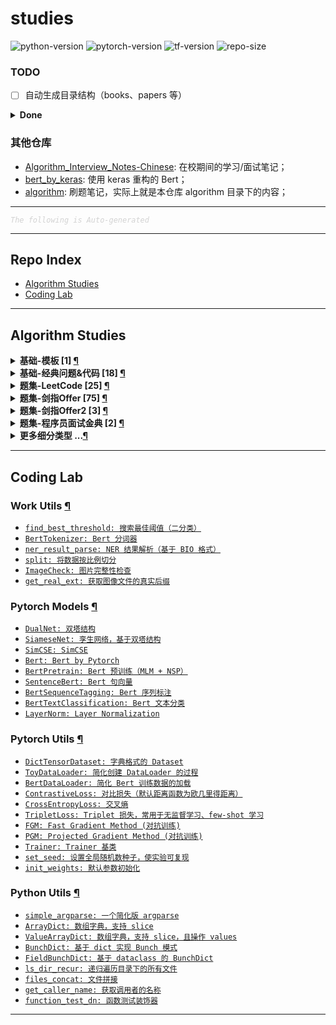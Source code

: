 studies
===

![python-version](https://img.shields.io/badge/python-3.8+-green)
![pytorch-version](https://img.shields.io/badge/pytorch-1.8+-green)
![tf-version](https://img.shields.io/badge/tensorflow-2.3+-green)
![repo-size](https://img.shields.io/github/repo-size/imhuay/studies)
<!-- ![total-lines](https://img.shields.io/tokei/lines/github/imhuay/studies) -->
<!-- ![code-size](https://img.shields.io/github/languages/code-size/imhuay/studies) -->

<!-- ![followers](https://img.shields.io/github/followers/imhuay?style=social) -->
<!-- ![user-stars](https://img.shields.io/github/stars/imhuay?style=social) -->


### TODO

- [ ] 自动生成目录结构（books、papers 等）
<!-- - [ ] 【`2021.11.11`】pytorch_trainer: 为 EvaluateCallback 添加各种预定义评估指标，如 acc、f1 等，目前只有 loss； -->
<!-- - [ ] 【`2021.11.11`】论文：What does BERT learn about the structure of language? —— Bert 各层的含义； -->
<!-- - [ ] 【`2021.11.10`】bert-tokenizer 自动识别 `[MASK]` 等特殊标识； -->
<!-- - [ ] 【`2021.11.07`】面试笔记：通识问题/项目问题 -->
<!-- - [ ] 【`2021.10.22`】max_batch_size 估算 -->

<details><summary><b> Done </b></summary>

- [x] 【`2021.11.12`】优化 auto-readme，使用上一次的 commit info，而不是默认 'Auto-README'
    - 参考：`git commit -m "$(git log -"$(git rev-list origin/master..master --count)" --pretty=%B | cat)"`
    - 说明：使用 origin/master 到 master 之间所有的 commit 信息作为这次的 message；
- [x] 【`2021.11.11`】bert 支持加载指定层 -> `_test_load_appointed_layers()`
- [x] 【`2021.11.08`】把 __test.py 文件自动加入文档测试（放弃）
    - 有些测试比较耗时，不需要全部加入自动测试；
    - __test.py 针对的是存在相对引用的模块，如果这些模块有改动，会即时测试，所以也不需要自动测试
- [x] 【`2021.11.03`】[pytorch-lightning](https://github.com/PyTorchLightning/pytorch-lightning) 代码阅读

</details>

### 其他仓库
- [Algorithm_Interview_Notes-Chinese](https://github.com/imhuay/Algorithm_Interview_Notes-Chinese_backups): 在校期间的学习/面试笔记；
- [bert_by_keras](https://github.com/imhuay/bert_by_keras): 使用 keras 重构的 Bert；
- [algorithm](https://github.com/imhuay/algorithm): 刷题笔记，实际上就是本仓库 algorithm 目录下的内容；

---

<font color="LightGrey"><i> `The following is Auto-generated` </i></font>

---

Repo Index
---

- [Algorithm Studies](#algorithm-studies)
- [Coding Lab](#coding-lab)

---

Algorithm Studies
---

<details><summary><b> 基础-模板 [1] <a href="algorithms/topics/基础-模板.md">¶</a></b></summary>

- [`+模板 字符串 split切分 (简单, 模板库-字符串)`](algorithms/topics/基础-模板.md#模板-字符串-split切分-简单-模板库-字符串)

</details>

<details><summary><b> 基础-经典问题&代码 [18] <a href="algorithms/topics/基础-经典问题&代码.md">¶</a></b></summary>

- [`LeetCode No.0072 编辑距离 (困难, 2022-01)`](algorithms/topics/基础-经典问题&代码.md#leetcode-no0072-编辑距离-困难-2022-01)
- [`剑指Offer No.007 重建二叉树 (中等, 2021-11)`](algorithms/topics/基础-经典问题&代码.md#剑指offer-no007-重建二叉树-中等-2021-11)
- [`剑指Offer No.016 数值的整数次方（快速幂） (中等, 2021-11)`](algorithms/topics/基础-经典问题&代码.md#剑指offer-no016-数值的整数次方快速幂-中等-2021-11)
- [`剑指Offer No.024 反转链表 (简单, 2021-11)`](algorithms/topics/基础-经典问题&代码.md#剑指offer-no024-反转链表-简单-2021-11)
- [`剑指Offer No.029 顺时针打印矩阵（3种思路4个写法） (中等, 2021-11)`](algorithms/topics/基础-经典问题&代码.md#剑指offer-no029-顺时针打印矩阵3种思路4个写法-中等-2021-11)
- [`剑指Offer No.031 栈的压入、弹出序列 (中等, 2021-11)`](algorithms/topics/基础-经典问题&代码.md#剑指offer-no031-栈的压入弹出序列-中等-2021-11)
- [`剑指Offer No.035 复杂链表的复制（深拷贝） (中等, 2021-12)`](algorithms/topics/基础-经典问题&代码.md#剑指offer-no035-复杂链表的复制深拷贝-中等-2021-12)
- [`剑指Offer No.036 二叉搜索树与双向链表 (中等, 2021-12)`](algorithms/topics/基础-经典问题&代码.md#剑指offer-no036-二叉搜索树与双向链表-中等-2021-12)
- [`剑指Offer No.038 字符串的排列（全排列） (中等, 2021-12)`](algorithms/topics/基础-经典问题&代码.md#剑指offer-no038-字符串的排列全排列-中等-2021-12)
- [`剑指Offer No.039 数组中出现次数超过一半的数字（摩尔投票） (简单, 2021-12)`](algorithms/topics/基础-经典问题&代码.md#剑指offer-no039-数组中出现次数超过一半的数字摩尔投票-简单-2021-12)
- [`剑指Offer No.040 最小的k个数（partition操作） (简单, 2021-12)`](algorithms/topics/基础-经典问题&代码.md#剑指offer-no040-最小的k个数partition操作-简单-2021-12)
- [`剑指Offer No.049 丑数 (中等, 2021-12)`](algorithms/topics/基础-经典问题&代码.md#剑指offer-no049-丑数-中等-2021-12)
- [`剑指Offer No.051 数组中的逆序对 (困难, 2022-01)`](algorithms/topics/基础-经典问题&代码.md#剑指offer-no051-数组中的逆序对-困难-2022-01)
- [`剑指Offer No.060 n个骰子的点数 (中等, 2022-01)`](algorithms/topics/基础-经典问题&代码.md#剑指offer-no060-n个骰子的点数-中等-2022-01)
- [`剑指Offer No.062 圆圈中最后剩下的数字（约瑟夫环问题） (中等, 2022-01)`](algorithms/topics/基础-经典问题&代码.md#剑指offer-no062-圆圈中最后剩下的数字约瑟夫环问题-中等-2022-01)
- [`剑指Offer No.067 把字符串转换成整数（atoi） (中等, 2022-01)`](algorithms/topics/基础-经典问题&代码.md#剑指offer-no067-把字符串转换成整数atoi-中等-2022-01)
- [`剑指Offer No.068 1-二叉搜索树的最近公共祖先 (简单, 2022-01)`](algorithms/topics/基础-经典问题&代码.md#剑指offer-no068-1-二叉搜索树的最近公共祖先-简单-2022-01)
- [`剑指Offer2 No.001 整数除法 (中等, 2022-02)`](algorithms/topics/基础-经典问题&代码.md#剑指offer2-no001-整数除法-中等-2022-02)

</details>

<details><summary><b> 题集-LeetCode [25] <a href="algorithms/topics/题集-LeetCode.md">¶</a></b></summary>

- [`LeetCode No.0001 两数之和 (简单, 2021-10)`](algorithms/topics/题集-LeetCode.md#leetcode-no0001-两数之和-简单-2021-10)
- [`LeetCode No.0002 两数相加 (中等, 2021-10)`](algorithms/topics/题集-LeetCode.md#leetcode-no0002-两数相加-中等-2021-10)
- [`LeetCode No.0005 最长回文子串 (中等, 2021-10)`](algorithms/topics/题集-LeetCode.md#leetcode-no0005-最长回文子串-中等-2021-10)
- [`LeetCode No.0011 盛最多水的容器 (中等, 2021-10)`](algorithms/topics/题集-LeetCode.md#leetcode-no0011-盛最多水的容器-中等-2021-10)
- [`LeetCode No.0015 三数之和 (中等, 2021-10)`](algorithms/topics/题集-LeetCode.md#leetcode-no0015-三数之和-中等-2021-10)
- [`LeetCode No.0016 最接近的三数之和 (中等, 2021-10)`](algorithms/topics/题集-LeetCode.md#leetcode-no0016-最接近的三数之和-中等-2021-10)
- [`LeetCode No.0021 合并两个有序链表 (简单, 2021-10)`](algorithms/topics/题集-LeetCode.md#leetcode-no0021-合并两个有序链表-简单-2021-10)
- [`LeetCode No.0029 两数相除 (中等, 2021-10)`](algorithms/topics/题集-LeetCode.md#leetcode-no0029-两数相除-中等-2021-10)
- [`LeetCode No.0033 搜索旋转排序数组 (中等, 2021-10)`](algorithms/topics/题集-LeetCode.md#leetcode-no0033-搜索旋转排序数组-中等-2021-10)
- [`LeetCode No.0042 接雨水 (困难, 2021-10)`](algorithms/topics/题集-LeetCode.md#leetcode-no0042-接雨水-困难-2021-10)
- [`LeetCode No.0072 编辑距离 (困难, 2022-01)`](algorithms/topics/题集-LeetCode.md#leetcode-no0072-编辑距离-困难-2022-01)
- [`LeetCode No.0086 分隔链表 (中等, 2021-10)`](algorithms/topics/题集-LeetCode.md#leetcode-no0086-分隔链表-中等-2021-10)
- [`LeetCode No.0104 二叉树的最大深度 (简单, 2021-10)`](algorithms/topics/题集-LeetCode.md#leetcode-no0104-二叉树的最大深度-简单-2021-10)
- [`LeetCode No.0111 二叉树的最小深度 (简单, 2021-10)`](algorithms/topics/题集-LeetCode.md#leetcode-no0111-二叉树的最小深度-简单-2021-10)
- [`LeetCode No.0167 两数之和2(输入有序数组) (简单, 2021-10)`](algorithms/topics/题集-LeetCode.md#leetcode-no0167-两数之和2输入有序数组-简单-2021-10)
- [`LeetCode No.0187 重复的DNA序列 (中等, 2021-10)`](algorithms/topics/题集-LeetCode.md#leetcode-no0187-重复的dna序列-中等-2021-10)
- [`LeetCode No.0240 搜索二维矩阵2 (中等, 2021-10)`](algorithms/topics/题集-LeetCode.md#leetcode-no0240-搜索二维矩阵2-中等-2021-10)
- [`LeetCode No.0343 整数拆分 (中等, 2021-12)`](algorithms/topics/题集-LeetCode.md#leetcode-no0343-整数拆分-中等-2021-12)
- [`LeetCode No.0352 将数据流变为多个不相交区间 (困难, 2021-10)`](algorithms/topics/题集-LeetCode.md#leetcode-no0352-将数据流变为多个不相交区间-困难-2021-10)
- [`LeetCode No.0434 字符串中的单词数 (简单, 2021-10)`](algorithms/topics/题集-LeetCode.md#leetcode-no0434-字符串中的单词数-简单-2021-10)
- [`LeetCode No.0437 路径总和3 (中等, 2021-10)`](algorithms/topics/题集-LeetCode.md#leetcode-no0437-路径总和3-中等-2021-10)
- [`LeetCode No.0441 排列硬币 (简单, 2021-10)`](algorithms/topics/题集-LeetCode.md#leetcode-no0441-排列硬币-简单-2021-10)
- [`LeetCode No.0496 下一个更大元素 (简单, 2021-11)`](algorithms/topics/题集-LeetCode.md#leetcode-no0496-下一个更大元素-简单-2021-11)
- [`LeetCode No.0611 有效三角形的个数 (中等, 2021-10)`](algorithms/topics/题集-LeetCode.md#leetcode-no0611-有效三角形的个数-中等-2021-10)
- [`LeetCode No.0859 亲密字符串 (简单, 2021-11)`](algorithms/topics/题集-LeetCode.md#leetcode-no0859-亲密字符串-简单-2021-11)

</details>

<details><summary><b> 题集-剑指Offer [75] <a href="algorithms/topics/题集-剑指Offer.md">¶</a></b></summary>

- [`剑指Offer No.003 数组中重复的数字 (简单, 2021-11)`](algorithms/topics/题集-剑指Offer.md#剑指offer-no003-数组中重复的数字-简单-2021-11)
- [`剑指Offer No.004 二维数组中的查找 (中等, 2021-11)`](algorithms/topics/题集-剑指Offer.md#剑指offer-no004-二维数组中的查找-中等-2021-11)
- [`剑指Offer No.005 替换空格 (简单, 2021-11)`](algorithms/topics/题集-剑指Offer.md#剑指offer-no005-替换空格-简单-2021-11)
- [`剑指Offer No.006 从尾到头打印链表 (简单, 2021-11)`](algorithms/topics/题集-剑指Offer.md#剑指offer-no006-从尾到头打印链表-简单-2021-11)
- [`剑指Offer No.007 重建二叉树 (中等, 2021-11)`](algorithms/topics/题集-剑指Offer.md#剑指offer-no007-重建二叉树-中等-2021-11)
- [`剑指Offer No.009 用两个栈实现队列 (简单, 2021-11)`](algorithms/topics/题集-剑指Offer.md#剑指offer-no009-用两个栈实现队列-简单-2021-11)
- [`剑指Offer No.010 斐波那契数列-1 (简单, 2021-11)`](algorithms/topics/题集-剑指Offer.md#剑指offer-no010-斐波那契数列-1-简单-2021-11)
- [`剑指Offer No.010 斐波那契数列-2（青蛙跳台阶） (简单, 2021-11)`](algorithms/topics/题集-剑指Offer.md#剑指offer-no010-斐波那契数列-2青蛙跳台阶-简单-2021-11)
- [`剑指Offer No.011 旋转数组的最小数字 (简单, 2021-11)`](algorithms/topics/题集-剑指Offer.md#剑指offer-no011-旋转数组的最小数字-简单-2021-11)
- [`剑指Offer No.012 矩阵中的路径 (中等, 2021-11)`](algorithms/topics/题集-剑指Offer.md#剑指offer-no012-矩阵中的路径-中等-2021-11)
- [`剑指Offer No.013 机器人的运动范围 (中等, 2021-11)`](algorithms/topics/题集-剑指Offer.md#剑指offer-no013-机器人的运动范围-中等-2021-11)
- [`剑指Offer No.014 1-剪绳子（整数拆分） (中等, 2021-11)`](algorithms/topics/题集-剑指Offer.md#剑指offer-no014-1-剪绳子整数拆分-中等-2021-11)
- [`剑指Offer No.014 2-剪绳子 (中等, 2021-11)`](algorithms/topics/题集-剑指Offer.md#剑指offer-no014-2-剪绳子-中等-2021-11)
- [`剑指Offer No.015 二进制中1的个数 (简单, 2021-11)`](algorithms/topics/题集-剑指Offer.md#剑指offer-no015-二进制中1的个数-简单-2021-11)
- [`剑指Offer No.016 数值的整数次方（快速幂） (中等, 2021-11)`](algorithms/topics/题集-剑指Offer.md#剑指offer-no016-数值的整数次方快速幂-中等-2021-11)
- [`剑指Offer No.017 打印从1到最大的n位数（N叉树的遍历） (中等, 2021-11)`](algorithms/topics/题集-剑指Offer.md#剑指offer-no017-打印从1到最大的n位数n叉树的遍历-中等-2021-11)
- [`剑指Offer No.018 删除链表的节点 (简单, 2021-11)`](algorithms/topics/题集-剑指Offer.md#剑指offer-no018-删除链表的节点-简单-2021-11)
- [`剑指Offer No.019 正则表达式匹配 (困难, 2021-11)`](algorithms/topics/题集-剑指Offer.md#剑指offer-no019-正则表达式匹配-困难-2021-11)
- [`剑指Offer No.020 表示数值的字符串 (中等, 2021-11)`](algorithms/topics/题集-剑指Offer.md#剑指offer-no020-表示数值的字符串-中等-2021-11)
- [`剑指Offer No.021 调整数组顺序使奇数位于偶数前面 (简单, 2021-11)`](algorithms/topics/题集-剑指Offer.md#剑指offer-no021-调整数组顺序使奇数位于偶数前面-简单-2021-11)
- [`剑指Offer No.022 链表中倒数第k个节点 (简单, 2021-11)`](algorithms/topics/题集-剑指Offer.md#剑指offer-no022-链表中倒数第k个节点-简单-2021-11)
- [`剑指Offer No.024 反转链表 (简单, 2021-11)`](algorithms/topics/题集-剑指Offer.md#剑指offer-no024-反转链表-简单-2021-11)
- [`剑指Offer No.025 合并两个排序的链表 (简单, 2021-11)`](algorithms/topics/题集-剑指Offer.md#剑指offer-no025-合并两个排序的链表-简单-2021-11)
- [`剑指Offer No.026 树的子结构 (中等, 2021-11)`](algorithms/topics/题集-剑指Offer.md#剑指offer-no026-树的子结构-中等-2021-11)
- [`剑指Offer No.027 二叉树的镜像 (简单, 2021-11)`](algorithms/topics/题集-剑指Offer.md#剑指offer-no027-二叉树的镜像-简单-2021-11)
- [`剑指Offer No.028 对称的二叉树 (简单, 2021-11)`](algorithms/topics/题集-剑指Offer.md#剑指offer-no028-对称的二叉树-简单-2021-11)
- [`剑指Offer No.029 顺时针打印矩阵（3种思路4个写法） (中等, 2021-11)`](algorithms/topics/题集-剑指Offer.md#剑指offer-no029-顺时针打印矩阵3种思路4个写法-中等-2021-11)
- [`剑指Offer No.030 包含min函数的栈 (简单, 2021-11)`](algorithms/topics/题集-剑指Offer.md#剑指offer-no030-包含min函数的栈-简单-2021-11)
- [`剑指Offer No.031 栈的压入、弹出序列 (中等, 2021-11)`](algorithms/topics/题集-剑指Offer.md#剑指offer-no031-栈的压入弹出序列-中等-2021-11)
- [`剑指Offer No.032 1-层序遍历二叉树 (简单, 2021-11)`](algorithms/topics/题集-剑指Offer.md#剑指offer-no032-1-层序遍历二叉树-简单-2021-11)
- [`剑指Offer No.032 2-层序遍历二叉树 (简单, 2021-11)`](algorithms/topics/题集-剑指Offer.md#剑指offer-no032-2-层序遍历二叉树-简单-2021-11)
- [`剑指Offer No.032 3-层序遍历二叉树（之字形遍历） (简单, 2021-11)`](algorithms/topics/题集-剑指Offer.md#剑指offer-no032-3-层序遍历二叉树之字形遍历-简单-2021-11)
- [`剑指Offer No.033 二叉搜索树的后序遍历序列 (中等, 2021-12)`](algorithms/topics/题集-剑指Offer.md#剑指offer-no033-二叉搜索树的后序遍历序列-中等-2021-12)
- [`剑指Offer No.034 二叉树中和为某一值的路径 (中等, 2021-12)`](algorithms/topics/题集-剑指Offer.md#剑指offer-no034-二叉树中和为某一值的路径-中等-2021-12)
- [`剑指Offer No.035 复杂链表的复制（深拷贝） (中等, 2021-12)`](algorithms/topics/题集-剑指Offer.md#剑指offer-no035-复杂链表的复制深拷贝-中等-2021-12)
- [`剑指Offer No.036 二叉搜索树与双向链表 (中等, 2021-12)`](algorithms/topics/题集-剑指Offer.md#剑指offer-no036-二叉搜索树与双向链表-中等-2021-12)
- [`剑指Offer No.037 序列化二叉树 (困难, 2021-12)`](algorithms/topics/题集-剑指Offer.md#剑指offer-no037-序列化二叉树-困难-2021-12)
- [`剑指Offer No.038 字符串的排列（全排列） (中等, 2021-12)`](algorithms/topics/题集-剑指Offer.md#剑指offer-no038-字符串的排列全排列-中等-2021-12)
- [`剑指Offer No.039 数组中出现次数超过一半的数字（摩尔投票） (简单, 2021-12)`](algorithms/topics/题集-剑指Offer.md#剑指offer-no039-数组中出现次数超过一半的数字摩尔投票-简单-2021-12)
- [`剑指Offer No.040 最小的k个数（partition操作） (简单, 2021-12)`](algorithms/topics/题集-剑指Offer.md#剑指offer-no040-最小的k个数partition操作-简单-2021-12)
- [`剑指Offer No.041 数据流中的中位数 (困难, 2021-12)`](algorithms/topics/题集-剑指Offer.md#剑指offer-no041-数据流中的中位数-困难-2021-12)
- [`剑指Offer No.042 连续子数组的最大和 (简单, 2021-12)`](algorithms/topics/题集-剑指Offer.md#剑指offer-no042-连续子数组的最大和-简单-2021-12)
- [`剑指Offer No.043 1～n整数中1出现的次数 (困难, 2021-12)`](algorithms/topics/题集-剑指Offer.md#剑指offer-no043-1n整数中1出现的次数-困难-2021-12)
- [`剑指Offer No.044 数字序列中某一位的数字 (中等, 2021-12)`](algorithms/topics/题集-剑指Offer.md#剑指offer-no044-数字序列中某一位的数字-中等-2021-12)
- [`剑指Offer No.045 把数组排成最小的数 (中等, 2021-12)`](algorithms/topics/题集-剑指Offer.md#剑指offer-no045-把数组排成最小的数-中等-2021-12)
- [`剑指Offer No.046 斐波那契数列-3（把数字翻译成字符串） (中等, 2021-12)`](algorithms/topics/题集-剑指Offer.md#剑指offer-no046-斐波那契数列-3把数字翻译成字符串-中等-2021-12)
- [`剑指Offer No.047 礼物的最大价值 (中等, 2021-12)`](algorithms/topics/题集-剑指Offer.md#剑指offer-no047-礼物的最大价值-中等-2021-12)
- [`剑指Offer No.048 最长不含重复字符的子字符串 (中等, 2021-12)`](algorithms/topics/题集-剑指Offer.md#剑指offer-no048-最长不含重复字符的子字符串-中等-2021-12)
- [`剑指Offer No.049 丑数 (中等, 2021-12)`](algorithms/topics/题集-剑指Offer.md#剑指offer-no049-丑数-中等-2021-12)
- [`剑指Offer No.050 第一个只出现一次的字符 (简单, 2021-12)`](algorithms/topics/题集-剑指Offer.md#剑指offer-no050-第一个只出现一次的字符-简单-2021-12)
- [`剑指Offer No.051 数组中的逆序对 (困难, 2022-01)`](algorithms/topics/题集-剑指Offer.md#剑指offer-no051-数组中的逆序对-困难-2022-01)
- [`剑指Offer No.052 两个链表的第一个公共节点 (简单, 2022-01)`](algorithms/topics/题集-剑指Offer.md#剑指offer-no052-两个链表的第一个公共节点-简单-2022-01)
- [`剑指Offer No.053 1-求0～n-1中缺失的数字 (简单, 2022-01)`](algorithms/topics/题集-剑指Offer.md#剑指offer-no053-1-求0n-1中缺失的数字-简单-2022-01)
- [`剑指Offer No.053 2-在排序数组中查找数字 (简单, 2022-01)`](algorithms/topics/题集-剑指Offer.md#剑指offer-no053-2-在排序数组中查找数字-简单-2022-01)
- [`剑指Offer No.054 二叉搜索树的第k大节点 (简单, 2022-01)`](algorithms/topics/题集-剑指Offer.md#剑指offer-no054-二叉搜索树的第k大节点-简单-2022-01)
- [`剑指Offer No.055 1-求二叉树的深度 (简单, 2022-01)`](algorithms/topics/题集-剑指Offer.md#剑指offer-no055-1-求二叉树的深度-简单-2022-01)
- [`剑指Offer No.055 2-判断是否为平衡二叉树 (简单, 2022-01)`](algorithms/topics/题集-剑指Offer.md#剑指offer-no055-2-判断是否为平衡二叉树-简单-2022-01)
- [`剑指Offer No.056 1-数组中数字出现的次数 (中等, 2022-01)`](algorithms/topics/题集-剑指Offer.md#剑指offer-no056-1-数组中数字出现的次数-中等-2022-01)
- [`剑指Offer No.056 2-数组中数字出现的次数 (中等, 2022-01)`](algorithms/topics/题集-剑指Offer.md#剑指offer-no056-2-数组中数字出现的次数-中等-2022-01)
- [`剑指Offer No.057 1-和为s的两个数字 (简单, 2022-01)`](algorithms/topics/题集-剑指Offer.md#剑指offer-no057-1-和为s的两个数字-简单-2022-01)
- [`剑指Offer No.057 2-和为s的连续正数序列 (简单, 2022-01)`](algorithms/topics/题集-剑指Offer.md#剑指offer-no057-2-和为s的连续正数序列-简单-2022-01)
- [`剑指Offer No.058 1-翻转单词顺序 (简单, 2022-01)`](algorithms/topics/题集-剑指Offer.md#剑指offer-no058-1-翻转单词顺序-简单-2022-01)
- [`剑指Offer No.058 2-左旋转字符串 (简单, 2022-01)`](algorithms/topics/题集-剑指Offer.md#剑指offer-no058-2-左旋转字符串-简单-2022-01)
- [`剑指Offer No.059 1-滑动窗口的最大值 (困难, 2022-01)`](algorithms/topics/题集-剑指Offer.md#剑指offer-no059-1-滑动窗口的最大值-困难-2022-01)
- [`剑指Offer No.059 2-队列的最大值 (中等, 2022-01)`](algorithms/topics/题集-剑指Offer.md#剑指offer-no059-2-队列的最大值-中等-2022-01)
- [`剑指Offer No.060 n个骰子的点数 (中等, 2022-01)`](algorithms/topics/题集-剑指Offer.md#剑指offer-no060-n个骰子的点数-中等-2022-01)
- [`剑指Offer No.061 扑克牌中的顺子 (简单, 2022-01)`](algorithms/topics/题集-剑指Offer.md#剑指offer-no061-扑克牌中的顺子-简单-2022-01)
- [`剑指Offer No.062 圆圈中最后剩下的数字（约瑟夫环问题） (中等, 2022-01)`](algorithms/topics/题集-剑指Offer.md#剑指offer-no062-圆圈中最后剩下的数字约瑟夫环问题-中等-2022-01)
- [`剑指Offer No.063 买卖股票的最佳时机 (中等, 2022-01)`](algorithms/topics/题集-剑指Offer.md#剑指offer-no063-买卖股票的最佳时机-中等-2022-01)
- [`剑指Offer No.064 求1~n的和 (中等, 2022-01)`](algorithms/topics/题集-剑指Offer.md#剑指offer-no064-求1n的和-中等-2022-01)
- [`剑指Offer No.065 不用加减乘除做加法 (简单, 2022-01)`](algorithms/topics/题集-剑指Offer.md#剑指offer-no065-不用加减乘除做加法-简单-2022-01)
- [`剑指Offer No.066 构建乘积数组 (中等, 2022-01)`](algorithms/topics/题集-剑指Offer.md#剑指offer-no066-构建乘积数组-中等-2022-01)
- [`剑指Offer No.067 把字符串转换成整数（atoi） (中等, 2022-01)`](algorithms/topics/题集-剑指Offer.md#剑指offer-no067-把字符串转换成整数atoi-中等-2022-01)
- [`剑指Offer No.068 1-二叉搜索树的最近公共祖先 (简单, 2022-01)`](algorithms/topics/题集-剑指Offer.md#剑指offer-no068-1-二叉搜索树的最近公共祖先-简单-2022-01)
- [`剑指Offer No.068 2-二叉树的最近公共祖先 (简单, 2022-01)`](algorithms/topics/题集-剑指Offer.md#剑指offer-no068-2-二叉树的最近公共祖先-简单-2022-01)

</details>

<details><summary><b> 题集-剑指Offer2 [3] <a href="algorithms/topics/题集-剑指Offer2.md">¶</a></b></summary>

- [`剑指Offer2 No.001 整数除法 (中等, 2022-02)`](algorithms/topics/题集-剑指Offer2.md#剑指offer2-no001-整数除法-中等-2022-02)
- [`剑指Offer2 No.069 山峰数组的顶部 (简单, 2022-02)`](algorithms/topics/题集-剑指Offer2.md#剑指offer2-no069-山峰数组的顶部-简单-2022-02)
- [`剑指Offer2 No.076 数组中的第K大的数字 (中等, 2022-02)`](algorithms/topics/题集-剑指Offer2.md#剑指offer2-no076-数组中的第k大的数字-中等-2022-02)

</details>

<details><summary><b> 题集-程序员面试金典 [2] <a href="algorithms/topics/题集-程序员面试金典.md">¶</a></b></summary>

- [`程序员面试金典 No.0101 判定字符是否唯一 (简单, 2022-01)`](algorithms/topics/题集-程序员面试金典.md#程序员面试金典-no0101-判定字符是否唯一-简单-2022-01)
- [`程序员面试金典 No.0102 判定是否互为字符重排 (简单, 2022-01)`](algorithms/topics/题集-程序员面试金典.md#程序员面试金典-no0102-判定是否互为字符重排-简单-2022-01)

</details>

<details><summary><b>更多细分类型 ...<a href="algorithms/README.md">¶</a></b></summary>

<details><summary><b> 基础-模拟、数学、找规律 [18] <a href="algorithms/topics/基础-模拟、数学、找规律.md">¶</a></b></summary>

- [`LeetCode No.0005 最长回文子串 (中等, 2021-10)`](algorithms/topics/基础-模拟、数学、找规律.md#leetcode-no0005-最长回文子串-中等-2021-10)
- [`LeetCode No.0343 整数拆分 (中等, 2021-12)`](algorithms/topics/基础-模拟、数学、找规律.md#leetcode-no0343-整数拆分-中等-2021-12)
- [`LeetCode No.0352 将数据流变为多个不相交区间 (困难, 2021-10)`](algorithms/topics/基础-模拟、数学、找规律.md#leetcode-no0352-将数据流变为多个不相交区间-困难-2021-10)
- [`LeetCode No.0441 排列硬币 (简单, 2021-10)`](algorithms/topics/基础-模拟、数学、找规律.md#leetcode-no0441-排列硬币-简单-2021-10)
- [`LeetCode No.0859 亲密字符串 (简单, 2021-11)`](algorithms/topics/基础-模拟、数学、找规律.md#leetcode-no0859-亲密字符串-简单-2021-11)
- [`剑指Offer No.014 1-剪绳子（整数拆分） (中等, 2021-11)`](algorithms/topics/基础-模拟、数学、找规律.md#剑指offer-no014-1-剪绳子整数拆分-中等-2021-11)
- [`剑指Offer No.014 2-剪绳子 (中等, 2021-11)`](algorithms/topics/基础-模拟、数学、找规律.md#剑指offer-no014-2-剪绳子-中等-2021-11)
- [`剑指Offer No.029 顺时针打印矩阵（3种思路4个写法） (中等, 2021-11)`](algorithms/topics/基础-模拟、数学、找规律.md#剑指offer-no029-顺时针打印矩阵3种思路4个写法-中等-2021-11)
- [`剑指Offer No.039 数组中出现次数超过一半的数字（摩尔投票） (简单, 2021-12)`](algorithms/topics/基础-模拟、数学、找规律.md#剑指offer-no039-数组中出现次数超过一半的数字摩尔投票-简单-2021-12)
- [`剑指Offer No.043 1～n整数中1出现的次数 (困难, 2021-12)`](algorithms/topics/基础-模拟、数学、找规律.md#剑指offer-no043-1n整数中1出现的次数-困难-2021-12)
- [`剑指Offer No.044 数字序列中某一位的数字 (中等, 2021-12)`](algorithms/topics/基础-模拟、数学、找规律.md#剑指offer-no044-数字序列中某一位的数字-中等-2021-12)
- [`剑指Offer No.044 数字序列中某一位的数字 (中等, 2021-12)`](algorithms/topics/基础-模拟、数学、找规律.md#剑指offer-no044-数字序列中某一位的数字-中等-2021-12)
- [`剑指Offer No.060 n个骰子的点数 (中等, 2022-01)`](algorithms/topics/基础-模拟、数学、找规律.md#剑指offer-no060-n个骰子的点数-中等-2022-01)
- [`剑指Offer No.060 n个骰子的点数 (中等, 2022-01)`](algorithms/topics/基础-模拟、数学、找规律.md#剑指offer-no060-n个骰子的点数-中等-2022-01)
- [`剑指Offer No.061 扑克牌中的顺子 (简单, 2022-01)`](algorithms/topics/基础-模拟、数学、找规律.md#剑指offer-no061-扑克牌中的顺子-简单-2022-01)
- [`剑指Offer No.062 圆圈中最后剩下的数字（约瑟夫环问题） (中等, 2022-01)`](algorithms/topics/基础-模拟、数学、找规律.md#剑指offer-no062-圆圈中最后剩下的数字约瑟夫环问题-中等-2022-01)
- [`剑指Offer No.063 买卖股票的最佳时机 (中等, 2022-01)`](algorithms/topics/基础-模拟、数学、找规律.md#剑指offer-no063-买卖股票的最佳时机-中等-2022-01)
- [`剑指Offer No.067 把字符串转换成整数（atoi） (中等, 2022-01)`](algorithms/topics/基础-模拟、数学、找规律.md#剑指offer-no067-把字符串转换成整数atoi-中等-2022-01)

</details>

<details><summary><b> 技巧-位运算 [6] <a href="algorithms/topics/技巧-位运算.md">¶</a></b></summary>

- [`LeetCode No.0029 两数相除 (中等, 2021-10)`](algorithms/topics/技巧-位运算.md#leetcode-no0029-两数相除-中等-2021-10)
- [`LeetCode No.0187 重复的DNA序列 (中等, 2021-10)`](algorithms/topics/技巧-位运算.md#leetcode-no0187-重复的dna序列-中等-2021-10)
- [`剑指Offer No.015 二进制中1的个数 (简单, 2021-11)`](algorithms/topics/技巧-位运算.md#剑指offer-no015-二进制中1的个数-简单-2021-11)
- [`剑指Offer No.056 1-数组中数字出现的次数 (中等, 2022-01)`](algorithms/topics/技巧-位运算.md#剑指offer-no056-1-数组中数字出现的次数-中等-2022-01)
- [`剑指Offer No.056 2-数组中数字出现的次数 (中等, 2022-01)`](algorithms/topics/技巧-位运算.md#剑指offer-no056-2-数组中数字出现的次数-中等-2022-01)
- [`剑指Offer No.065 不用加减乘除做加法 (简单, 2022-01)`](algorithms/topics/技巧-位运算.md#剑指offer-no065-不用加减乘除做加法-简单-2022-01)

</details>

<details><summary><b> 技巧-前缀和 [2] <a href="algorithms/topics/技巧-前缀和.md">¶</a></b></summary>

- [`LeetCode No.0437 路径总和3 (中等, 2021-10)`](algorithms/topics/技巧-前缀和.md#leetcode-no0437-路径总和3-中等-2021-10)
- [`剑指Offer No.066 构建乘积数组 (中等, 2022-01)`](algorithms/topics/技巧-前缀和.md#剑指offer-no066-构建乘积数组-中等-2022-01)

</details>

<details><summary><b> 技巧-单调栈、单调队列 [2] <a href="algorithms/topics/技巧-单调栈、单调队列.md">¶</a></b></summary>

- [`LeetCode No.0496 下一个更大元素 (简单, 2021-11)`](algorithms/topics/技巧-单调栈、单调队列.md#leetcode-no0496-下一个更大元素-简单-2021-11)
- [`剑指Offer No.059 1-滑动窗口的最大值 (困难, 2022-01)`](algorithms/topics/技巧-单调栈、单调队列.md#剑指offer-no059-1-滑动窗口的最大值-困难-2022-01)

</details>

<details><summary><b> 技巧-双指针、滑动窗口 [14] <a href="algorithms/topics/技巧-双指针、滑动窗口.md">¶</a></b></summary>

- [`LeetCode No.0011 盛最多水的容器 (中等, 2021-10)`](algorithms/topics/技巧-双指针、滑动窗口.md#leetcode-no0011-盛最多水的容器-中等-2021-10)
- [`LeetCode No.0015 三数之和 (中等, 2021-10)`](algorithms/topics/技巧-双指针、滑动窗口.md#leetcode-no0015-三数之和-中等-2021-10)
- [`LeetCode No.0016 最接近的三数之和 (中等, 2021-10)`](algorithms/topics/技巧-双指针、滑动窗口.md#leetcode-no0016-最接近的三数之和-中等-2021-10)
- [`LeetCode No.0042 接雨水 (困难, 2021-10)`](algorithms/topics/技巧-双指针、滑动窗口.md#leetcode-no0042-接雨水-困难-2021-10)
- [`LeetCode No.0167 两数之和2(输入有序数组) (简单, 2021-10)`](algorithms/topics/技巧-双指针、滑动窗口.md#leetcode-no0167-两数之和2输入有序数组-简单-2021-10)
- [`LeetCode No.0611 有效三角形的个数 (中等, 2021-10)`](algorithms/topics/技巧-双指针、滑动窗口.md#leetcode-no0611-有效三角形的个数-中等-2021-10)
- [`剑指Offer No.021 调整数组顺序使奇数位于偶数前面 (简单, 2021-11)`](algorithms/topics/技巧-双指针、滑动窗口.md#剑指offer-no021-调整数组顺序使奇数位于偶数前面-简单-2021-11)
- [`剑指Offer No.022 链表中倒数第k个节点 (简单, 2021-11)`](algorithms/topics/技巧-双指针、滑动窗口.md#剑指offer-no022-链表中倒数第k个节点-简单-2021-11)
- [`剑指Offer No.048 最长不含重复字符的子字符串 (中等, 2021-12)`](algorithms/topics/技巧-双指针、滑动窗口.md#剑指offer-no048-最长不含重复字符的子字符串-中等-2021-12)
- [`剑指Offer No.052 两个链表的第一个公共节点 (简单, 2022-01)`](algorithms/topics/技巧-双指针、滑动窗口.md#剑指offer-no052-两个链表的第一个公共节点-简单-2022-01)
- [`剑指Offer No.057 1-和为s的两个数字 (简单, 2022-01)`](algorithms/topics/技巧-双指针、滑动窗口.md#剑指offer-no057-1-和为s的两个数字-简单-2022-01)
- [`剑指Offer No.057 2-和为s的连续正数序列 (简单, 2022-01)`](algorithms/topics/技巧-双指针、滑动窗口.md#剑指offer-no057-2-和为s的连续正数序列-简单-2022-01)
- [`剑指Offer No.058 1-翻转单词顺序 (简单, 2022-01)`](algorithms/topics/技巧-双指针、滑动窗口.md#剑指offer-no058-1-翻转单词顺序-简单-2022-01)
- [`剑指Offer No.059 1-滑动窗口的最大值 (困难, 2022-01)`](algorithms/topics/技巧-双指针、滑动窗口.md#剑指offer-no059-1-滑动窗口的最大值-困难-2022-01)

</details>

<details><summary><b> 技巧-哈希表(Hash) [7] <a href="algorithms/topics/技巧-哈希表(Hash).md">¶</a></b></summary>

- [`LeetCode No.0001 两数之和 (简单, 2021-10)`](algorithms/topics/技巧-哈希表(Hash).md#leetcode-no0001-两数之和-简单-2021-10)
- [`LeetCode No.0187 重复的DNA序列 (中等, 2021-10)`](algorithms/topics/技巧-哈希表(Hash).md#leetcode-no0187-重复的dna序列-中等-2021-10)
- [`剑指Offer No.003 数组中重复的数字 (简单, 2021-11)`](algorithms/topics/技巧-哈希表(Hash).md#剑指offer-no003-数组中重复的数字-简单-2021-11)
- [`剑指Offer No.035 复杂链表的复制（深拷贝） (中等, 2021-12)`](algorithms/topics/技巧-哈希表(Hash).md#剑指offer-no035-复杂链表的复制深拷贝-中等-2021-12)
- [`剑指Offer No.048 最长不含重复字符的子字符串 (中等, 2021-12)`](algorithms/topics/技巧-哈希表(Hash).md#剑指offer-no048-最长不含重复字符的子字符串-中等-2021-12)
- [`剑指Offer No.050 第一个只出现一次的字符 (简单, 2021-12)`](algorithms/topics/技巧-哈希表(Hash).md#剑指offer-no050-第一个只出现一次的字符-简单-2021-12)
- [`程序员面试金典 No.0102 判定是否互为字符重排 (简单, 2022-01)`](algorithms/topics/技巧-哈希表(Hash).md#程序员面试金典-no0102-判定是否互为字符重排-简单-2022-01)

</details>

<details><summary><b> 技巧-有限状态自动机 [1] <a href="algorithms/topics/技巧-有限状态自动机.md">¶</a></b></summary>

- [`剑指Offer No.020 表示数值的字符串 (中等, 2021-11)`](algorithms/topics/技巧-有限状态自动机.md#剑指offer-no020-表示数值的字符串-中等-2021-11)

</details>

<details><summary><b> 技巧-贪心 [1] <a href="algorithms/topics/技巧-贪心.md">¶</a></b></summary>

- [`剑指Offer No.014 1-剪绳子（整数拆分） (中等, 2021-11)`](algorithms/topics/技巧-贪心.md#剑指offer-no014-1-剪绳子整数拆分-中等-2021-11)

</details>

<details><summary><b> 数据结构-二叉搜索树 [1] <a href="algorithms/topics/数据结构-二叉搜索树.md">¶</a></b></summary>

- [`剑指Offer No.068 1-二叉搜索树的最近公共祖先 (简单, 2022-01)`](algorithms/topics/数据结构-二叉搜索树.md#剑指offer-no068-1-二叉搜索树的最近公共祖先-简单-2022-01)

</details>

<details><summary><b> 数据结构-二叉树 [18] <a href="algorithms/topics/数据结构-二叉树.md">¶</a></b></summary>

- [`LeetCode No.0104 二叉树的最大深度 (简单, 2021-10)`](algorithms/topics/数据结构-二叉树.md#leetcode-no0104-二叉树的最大深度-简单-2021-10)
- [`LeetCode No.0111 二叉树的最小深度 (简单, 2021-10)`](algorithms/topics/数据结构-二叉树.md#leetcode-no0111-二叉树的最小深度-简单-2021-10)
- [`LeetCode No.0437 路径总和3 (中等, 2021-10)`](algorithms/topics/数据结构-二叉树.md#leetcode-no0437-路径总和3-中等-2021-10)
- [`剑指Offer No.007 重建二叉树 (中等, 2021-11)`](algorithms/topics/数据结构-二叉树.md#剑指offer-no007-重建二叉树-中等-2021-11)
- [`剑指Offer No.026 树的子结构 (中等, 2021-11)`](algorithms/topics/数据结构-二叉树.md#剑指offer-no026-树的子结构-中等-2021-11)
- [`剑指Offer No.027 二叉树的镜像 (简单, 2021-11)`](algorithms/topics/数据结构-二叉树.md#剑指offer-no027-二叉树的镜像-简单-2021-11)
- [`剑指Offer No.028 对称的二叉树 (简单, 2021-11)`](algorithms/topics/数据结构-二叉树.md#剑指offer-no028-对称的二叉树-简单-2021-11)
- [`剑指Offer No.032 1-层序遍历二叉树 (简单, 2021-11)`](algorithms/topics/数据结构-二叉树.md#剑指offer-no032-1-层序遍历二叉树-简单-2021-11)
- [`剑指Offer No.032 2-层序遍历二叉树 (简单, 2021-11)`](algorithms/topics/数据结构-二叉树.md#剑指offer-no032-2-层序遍历二叉树-简单-2021-11)
- [`剑指Offer No.032 3-层序遍历二叉树（之字形遍历） (简单, 2021-11)`](algorithms/topics/数据结构-二叉树.md#剑指offer-no032-3-层序遍历二叉树之字形遍历-简单-2021-11)
- [`剑指Offer No.033 二叉搜索树的后序遍历序列 (中等, 2021-12)`](algorithms/topics/数据结构-二叉树.md#剑指offer-no033-二叉搜索树的后序遍历序列-中等-2021-12)
- [`剑指Offer No.034 二叉树中和为某一值的路径 (中等, 2021-12)`](algorithms/topics/数据结构-二叉树.md#剑指offer-no034-二叉树中和为某一值的路径-中等-2021-12)
- [`剑指Offer No.036 二叉搜索树与双向链表 (中等, 2021-12)`](algorithms/topics/数据结构-二叉树.md#剑指offer-no036-二叉搜索树与双向链表-中等-2021-12)
- [`剑指Offer No.037 序列化二叉树 (困难, 2021-12)`](algorithms/topics/数据结构-二叉树.md#剑指offer-no037-序列化二叉树-困难-2021-12)
- [`剑指Offer No.054 二叉搜索树的第k大节点 (简单, 2022-01)`](algorithms/topics/数据结构-二叉树.md#剑指offer-no054-二叉搜索树的第k大节点-简单-2022-01)
- [`剑指Offer No.055 1-求二叉树的深度 (简单, 2022-01)`](algorithms/topics/数据结构-二叉树.md#剑指offer-no055-1-求二叉树的深度-简单-2022-01)
- [`剑指Offer No.055 2-判断是否为平衡二叉树 (简单, 2022-01)`](algorithms/topics/数据结构-二叉树.md#剑指offer-no055-2-判断是否为平衡二叉树-简单-2022-01)
- [`剑指Offer No.068 2-二叉树的最近公共祖先 (简单, 2022-01)`](algorithms/topics/数据结构-二叉树.md#剑指offer-no068-2-二叉树的最近公共祖先-简单-2022-01)

</details>

<details><summary><b> 数据结构-堆、优先队列 [3] <a href="algorithms/topics/数据结构-堆、优先队列.md">¶</a></b></summary>

- [`剑指Offer No.040 最小的k个数（partition操作） (简单, 2021-12)`](algorithms/topics/数据结构-堆、优先队列.md#剑指offer-no040-最小的k个数partition操作-简单-2021-12)
- [`剑指Offer No.041 数据流中的中位数 (困难, 2021-12)`](algorithms/topics/数据结构-堆、优先队列.md#剑指offer-no041-数据流中的中位数-困难-2021-12)
- [`剑指Offer2 No.076 数组中的第K大的数字 (中等, 2022-02)`](algorithms/topics/数据结构-堆、优先队列.md#剑指offer2-no076-数组中的第k大的数字-中等-2022-02)

</details>

<details><summary><b> 数据结构-字符串 [8] <a href="algorithms/topics/数据结构-字符串.md">¶</a></b></summary>

- [`+模板 字符串 split切分 (简单, 模板库-字符串)`](algorithms/topics/数据结构-字符串.md#模板-字符串-split切分-简单-模板库-字符串)
- [`LeetCode No.0434 字符串中的单词数 (简单, 2021-10)`](algorithms/topics/数据结构-字符串.md#leetcode-no0434-字符串中的单词数-简单-2021-10)
- [`LeetCode No.0859 亲密字符串 (简单, 2021-11)`](algorithms/topics/数据结构-字符串.md#leetcode-no0859-亲密字符串-简单-2021-11)
- [`剑指Offer No.005 替换空格 (简单, 2021-11)`](algorithms/topics/数据结构-字符串.md#剑指offer-no005-替换空格-简单-2021-11)
- [`剑指Offer No.019 正则表达式匹配 (困难, 2021-11)`](algorithms/topics/数据结构-字符串.md#剑指offer-no019-正则表达式匹配-困难-2021-11)
- [`剑指Offer No.020 表示数值的字符串 (中等, 2021-11)`](algorithms/topics/数据结构-字符串.md#剑指offer-no020-表示数值的字符串-中等-2021-11)
- [`剑指Offer No.058 2-左旋转字符串 (简单, 2022-01)`](algorithms/topics/数据结构-字符串.md#剑指offer-no058-2-左旋转字符串-简单-2022-01)
- [`剑指Offer No.067 把字符串转换成整数（atoi） (中等, 2022-01)`](algorithms/topics/数据结构-字符串.md#剑指offer-no067-把字符串转换成整数atoi-中等-2022-01)

</details>

<details><summary><b> 数据结构-数组、矩阵(二维数组) [4] <a href="algorithms/topics/数据结构-数组、矩阵(二维数组).md">¶</a></b></summary>

- [`剑指Offer No.021 调整数组顺序使奇数位于偶数前面 (简单, 2021-11)`](algorithms/topics/数据结构-数组、矩阵(二维数组).md#剑指offer-no021-调整数组顺序使奇数位于偶数前面-简单-2021-11)
- [`剑指Offer No.029 顺时针打印矩阵（3种思路4个写法） (中等, 2021-11)`](algorithms/topics/数据结构-数组、矩阵(二维数组).md#剑指offer-no029-顺时针打印矩阵3种思路4个写法-中等-2021-11)
- [`剑指Offer No.030 包含min函数的栈 (简单, 2021-11)`](algorithms/topics/数据结构-数组、矩阵(二维数组).md#剑指offer-no030-包含min函数的栈-简单-2021-11)
- [`剑指Offer No.031 栈的压入、弹出序列 (中等, 2021-11)`](algorithms/topics/数据结构-数组、矩阵(二维数组).md#剑指offer-no031-栈的压入弹出序列-中等-2021-11)

</details>

<details><summary><b> 数据结构-栈、队列 [9] <a href="algorithms/topics/数据结构-栈、队列.md">¶</a></b></summary>

- [`剑指Offer No.006 从尾到头打印链表 (简单, 2021-11)`](algorithms/topics/数据结构-栈、队列.md#剑指offer-no006-从尾到头打印链表-简单-2021-11)
- [`剑指Offer No.009 用两个栈实现队列 (简单, 2021-11)`](algorithms/topics/数据结构-栈、队列.md#剑指offer-no009-用两个栈实现队列-简单-2021-11)
- [`剑指Offer No.009 用两个栈实现队列 (简单, 2021-11)`](algorithms/topics/数据结构-栈、队列.md#剑指offer-no009-用两个栈实现队列-简单-2021-11)
- [`剑指Offer No.030 包含min函数的栈 (简单, 2021-11)`](algorithms/topics/数据结构-栈、队列.md#剑指offer-no030-包含min函数的栈-简单-2021-11)
- [`剑指Offer No.031 栈的压入、弹出序列 (中等, 2021-11)`](algorithms/topics/数据结构-栈、队列.md#剑指offer-no031-栈的压入弹出序列-中等-2021-11)
- [`剑指Offer No.032 1-层序遍历二叉树 (简单, 2021-11)`](algorithms/topics/数据结构-栈、队列.md#剑指offer-no032-1-层序遍历二叉树-简单-2021-11)
- [`剑指Offer No.032 2-层序遍历二叉树 (简单, 2021-11)`](algorithms/topics/数据结构-栈、队列.md#剑指offer-no032-2-层序遍历二叉树-简单-2021-11)
- [`剑指Offer No.032 3-层序遍历二叉树（之字形遍历） (简单, 2021-11)`](algorithms/topics/数据结构-栈、队列.md#剑指offer-no032-3-层序遍历二叉树之字形遍历-简单-2021-11)
- [`剑指Offer No.059 2-队列的最大值 (中等, 2022-01)`](algorithms/topics/数据结构-栈、队列.md#剑指offer-no059-2-队列的最大值-中等-2022-01)

</details>

<details><summary><b> 数据结构-线段树、树状数组 [1] <a href="algorithms/topics/数据结构-线段树、树状数组.md">¶</a></b></summary>

- [`剑指Offer No.051 数组中的逆序对 (困难, 2022-01)`](algorithms/topics/数据结构-线段树、树状数组.md#剑指offer-no051-数组中的逆序对-困难-2022-01)

</details>

<details><summary><b> 数据结构-设计 [4] <a href="algorithms/topics/数据结构-设计.md">¶</a></b></summary>

- [`剑指Offer No.009 用两个栈实现队列 (简单, 2021-11)`](algorithms/topics/数据结构-设计.md#剑指offer-no009-用两个栈实现队列-简单-2021-11)
- [`剑指Offer No.030 包含min函数的栈 (简单, 2021-11)`](algorithms/topics/数据结构-设计.md#剑指offer-no030-包含min函数的栈-简单-2021-11)
- [`剑指Offer No.041 数据流中的中位数 (困难, 2021-12)`](algorithms/topics/数据结构-设计.md#剑指offer-no041-数据流中的中位数-困难-2021-12)
- [`剑指Offer No.059 2-队列的最大值 (中等, 2022-01)`](algorithms/topics/数据结构-设计.md#剑指offer-no059-2-队列的最大值-中等-2022-01)

</details>

<details><summary><b> 数据结构-链表 [9] <a href="algorithms/topics/数据结构-链表.md">¶</a></b></summary>

- [`LeetCode No.0002 两数相加 (中等, 2021-10)`](algorithms/topics/数据结构-链表.md#leetcode-no0002-两数相加-中等-2021-10)
- [`LeetCode No.0086 分隔链表 (中等, 2021-10)`](algorithms/topics/数据结构-链表.md#leetcode-no0086-分隔链表-中等-2021-10)
- [`剑指Offer No.006 从尾到头打印链表 (简单, 2021-11)`](algorithms/topics/数据结构-链表.md#剑指offer-no006-从尾到头打印链表-简单-2021-11)
- [`剑指Offer No.018 删除链表的节点 (简单, 2021-11)`](algorithms/topics/数据结构-链表.md#剑指offer-no018-删除链表的节点-简单-2021-11)
- [`剑指Offer No.022 链表中倒数第k个节点 (简单, 2021-11)`](algorithms/topics/数据结构-链表.md#剑指offer-no022-链表中倒数第k个节点-简单-2021-11)
- [`剑指Offer No.024 反转链表 (简单, 2021-11)`](algorithms/topics/数据结构-链表.md#剑指offer-no024-反转链表-简单-2021-11)
- [`剑指Offer No.025 合并两个排序的链表 (简单, 2021-11)`](algorithms/topics/数据结构-链表.md#剑指offer-no025-合并两个排序的链表-简单-2021-11)
- [`剑指Offer No.035 复杂链表的复制（深拷贝） (中等, 2021-12)`](algorithms/topics/数据结构-链表.md#剑指offer-no035-复杂链表的复制深拷贝-中等-2021-12)
- [`剑指Offer No.052 两个链表的第一个公共节点 (简单, 2022-01)`](algorithms/topics/数据结构-链表.md#剑指offer-no052-两个链表的第一个公共节点-简单-2022-01)

</details>

<details><summary><b> 算法-二分 [12] <a href="algorithms/topics/算法-二分.md">¶</a></b></summary>

- [`LeetCode No.0029 两数相除 (中等, 2021-10)`](algorithms/topics/算法-二分.md#leetcode-no0029-两数相除-中等-2021-10)
- [`LeetCode No.0033 搜索旋转排序数组 (中等, 2021-10)`](algorithms/topics/算法-二分.md#leetcode-no0033-搜索旋转排序数组-中等-2021-10)
- [`LeetCode No.0240 搜索二维矩阵2 (中等, 2021-10)`](algorithms/topics/算法-二分.md#leetcode-no0240-搜索二维矩阵2-中等-2021-10)
- [`LeetCode No.0352 将数据流变为多个不相交区间 (困难, 2021-10)`](algorithms/topics/算法-二分.md#leetcode-no0352-将数据流变为多个不相交区间-困难-2021-10)
- [`LeetCode No.0441 排列硬币 (简单, 2021-10)`](algorithms/topics/算法-二分.md#leetcode-no0441-排列硬币-简单-2021-10)
- [`剑指Offer No.004 二维数组中的查找 (中等, 2021-11)`](algorithms/topics/算法-二分.md#剑指offer-no004-二维数组中的查找-中等-2021-11)
- [`剑指Offer No.011 旋转数组的最小数字 (简单, 2021-11)`](algorithms/topics/算法-二分.md#剑指offer-no011-旋转数组的最小数字-简单-2021-11)
- [`剑指Offer No.016 数值的整数次方（快速幂） (中等, 2021-11)`](algorithms/topics/算法-二分.md#剑指offer-no016-数值的整数次方快速幂-中等-2021-11)
- [`剑指Offer No.053 1-求0～n-1中缺失的数字 (简单, 2022-01)`](algorithms/topics/算法-二分.md#剑指offer-no053-1-求0n-1中缺失的数字-简单-2022-01)
- [`剑指Offer No.053 2-在排序数组中查找数字 (简单, 2022-01)`](algorithms/topics/算法-二分.md#剑指offer-no053-2-在排序数组中查找数字-简单-2022-01)
- [`剑指Offer2 No.001 整数除法 (中等, 2022-02)`](algorithms/topics/算法-二分.md#剑指offer2-no001-整数除法-中等-2022-02)
- [`剑指Offer2 No.069 山峰数组的顶部 (简单, 2022-02)`](algorithms/topics/算法-二分.md#剑指offer2-no069-山峰数组的顶部-简单-2022-02)

</details>

<details><summary><b> 算法-分治 [4] <a href="algorithms/topics/算法-分治.md">¶</a></b></summary>

- [`剑指Offer No.007 重建二叉树 (中等, 2021-11)`](algorithms/topics/算法-分治.md#剑指offer-no007-重建二叉树-中等-2021-11)
- [`剑指Offer No.039 数组中出现次数超过一半的数字（摩尔投票） (简单, 2021-12)`](algorithms/topics/算法-分治.md#剑指offer-no039-数组中出现次数超过一半的数字摩尔投票-简单-2021-12)
- [`剑指Offer No.051 数组中的逆序对 (困难, 2022-01)`](algorithms/topics/算法-分治.md#剑指offer-no051-数组中的逆序对-困难-2022-01)
- [`剑指Offer2 No.076 数组中的第K大的数字 (中等, 2022-02)`](algorithms/topics/算法-分治.md#剑指offer2-no076-数组中的第k大的数字-中等-2022-02)

</details>

<details><summary><b> 算法-动态规划(记忆化搜索)、递推 [15] <a href="algorithms/topics/算法-动态规划(记忆化搜索)、递推.md">¶</a></b></summary>

- [`LeetCode No.0005 最长回文子串 (中等, 2021-10)`](algorithms/topics/算法-动态规划(记忆化搜索)、递推.md#leetcode-no0005-最长回文子串-中等-2021-10)
- [`LeetCode No.0072 编辑距离 (困难, 2022-01)`](algorithms/topics/算法-动态规划(记忆化搜索)、递推.md#leetcode-no0072-编辑距离-困难-2022-01)
- [`LeetCode No.0343 整数拆分 (中等, 2021-12)`](algorithms/topics/算法-动态规划(记忆化搜索)、递推.md#leetcode-no0343-整数拆分-中等-2021-12)
- [`剑指Offer No.010 斐波那契数列-1 (简单, 2021-11)`](algorithms/topics/算法-动态规划(记忆化搜索)、递推.md#剑指offer-no010-斐波那契数列-1-简单-2021-11)
- [`剑指Offer No.010 斐波那契数列-1 (简单, 2021-11)`](algorithms/topics/算法-动态规划(记忆化搜索)、递推.md#剑指offer-no010-斐波那契数列-1-简单-2021-11)
- [`剑指Offer No.010 斐波那契数列-2（青蛙跳台阶） (简单, 2021-11)`](algorithms/topics/算法-动态规划(记忆化搜索)、递推.md#剑指offer-no010-斐波那契数列-2青蛙跳台阶-简单-2021-11)
- [`剑指Offer No.014 1-剪绳子（整数拆分） (中等, 2021-11)`](algorithms/topics/算法-动态规划(记忆化搜索)、递推.md#剑指offer-no014-1-剪绳子整数拆分-中等-2021-11)
- [`剑指Offer No.019 正则表达式匹配 (困难, 2021-11)`](algorithms/topics/算法-动态规划(记忆化搜索)、递推.md#剑指offer-no019-正则表达式匹配-困难-2021-11)
- [`剑指Offer No.042 连续子数组的最大和 (简单, 2021-12)`](algorithms/topics/算法-动态规划(记忆化搜索)、递推.md#剑指offer-no042-连续子数组的最大和-简单-2021-12)
- [`剑指Offer No.046 斐波那契数列-3（把数字翻译成字符串） (中等, 2021-12)`](algorithms/topics/算法-动态规划(记忆化搜索)、递推.md#剑指offer-no046-斐波那契数列-3把数字翻译成字符串-中等-2021-12)
- [`剑指Offer No.047 礼物的最大价值 (中等, 2021-12)`](algorithms/topics/算法-动态规划(记忆化搜索)、递推.md#剑指offer-no047-礼物的最大价值-中等-2021-12)
- [`剑指Offer No.048 最长不含重复字符的子字符串 (中等, 2021-12)`](algorithms/topics/算法-动态规划(记忆化搜索)、递推.md#剑指offer-no048-最长不含重复字符的子字符串-中等-2021-12)
- [`剑指Offer No.049 丑数 (中等, 2021-12)`](algorithms/topics/算法-动态规划(记忆化搜索)、递推.md#剑指offer-no049-丑数-中等-2021-12)
- [`剑指Offer No.060 n个骰子的点数 (中等, 2022-01)`](algorithms/topics/算法-动态规划(记忆化搜索)、递推.md#剑指offer-no060-n个骰子的点数-中等-2022-01)
- [`剑指Offer No.062 圆圈中最后剩下的数字（约瑟夫环问题） (中等, 2022-01)`](algorithms/topics/算法-动态规划(记忆化搜索)、递推.md#剑指offer-no062-圆圈中最后剩下的数字约瑟夫环问题-中等-2022-01)

</details>

<details><summary><b> 算法-广度优先搜索(BFS) [3] <a href="algorithms/topics/算法-广度优先搜索(BFS).md">¶</a></b></summary>

- [`剑指Offer No.032 1-层序遍历二叉树 (简单, 2021-11)`](algorithms/topics/算法-广度优先搜索(BFS).md#剑指offer-no032-1-层序遍历二叉树-简单-2021-11)
- [`剑指Offer No.032 2-层序遍历二叉树 (简单, 2021-11)`](algorithms/topics/算法-广度优先搜索(BFS).md#剑指offer-no032-2-层序遍历二叉树-简单-2021-11)
- [`剑指Offer No.032 3-层序遍历二叉树（之字形遍历） (简单, 2021-11)`](algorithms/topics/算法-广度优先搜索(BFS).md#剑指offer-no032-3-层序遍历二叉树之字形遍历-简单-2021-11)

</details>

<details><summary><b> 算法-排序 [6] <a href="algorithms/topics/算法-排序.md">¶</a></b></summary>

- [`剑指Offer No.039 数组中出现次数超过一半的数字（摩尔投票） (简单, 2021-12)`](algorithms/topics/算法-排序.md#剑指offer-no039-数组中出现次数超过一半的数字摩尔投票-简单-2021-12)
- [`剑指Offer No.040 最小的k个数（partition操作） (简单, 2021-12)`](algorithms/topics/算法-排序.md#剑指offer-no040-最小的k个数partition操作-简单-2021-12)
- [`剑指Offer No.045 把数组排成最小的数 (中等, 2021-12)`](algorithms/topics/算法-排序.md#剑指offer-no045-把数组排成最小的数-中等-2021-12)
- [`剑指Offer No.061 扑克牌中的顺子 (简单, 2022-01)`](algorithms/topics/算法-排序.md#剑指offer-no061-扑克牌中的顺子-简单-2022-01)
- [`剑指Offer2 No.076 数组中的第K大的数字 (中等, 2022-02)`](algorithms/topics/算法-排序.md#剑指offer2-no076-数组中的第k大的数字-中等-2022-02)
- [`程序员面试金典 No.0101 判定字符是否唯一 (简单, 2022-01)`](algorithms/topics/算法-排序.md#程序员面试金典-no0101-判定字符是否唯一-简单-2022-01)

</details>

<details><summary><b> 算法-深度优先搜索(DFS) [10] <a href="algorithms/topics/算法-深度优先搜索(DFS).md">¶</a></b></summary>

- [`LeetCode No.0111 二叉树的最小深度 (简单, 2021-10)`](algorithms/topics/算法-深度优先搜索(DFS).md#leetcode-no0111-二叉树的最小深度-简单-2021-10)
- [`LeetCode No.0437 路径总和3 (中等, 2021-10)`](algorithms/topics/算法-深度优先搜索(DFS).md#leetcode-no0437-路径总和3-中等-2021-10)
- [`剑指Offer No.006 从尾到头打印链表 (简单, 2021-11)`](algorithms/topics/算法-深度优先搜索(DFS).md#剑指offer-no006-从尾到头打印链表-简单-2021-11)
- [`剑指Offer No.012 矩阵中的路径 (中等, 2021-11)`](algorithms/topics/算法-深度优先搜索(DFS).md#剑指offer-no012-矩阵中的路径-中等-2021-11)
- [`剑指Offer No.012 矩阵中的路径 (中等, 2021-11)`](algorithms/topics/算法-深度优先搜索(DFS).md#剑指offer-no012-矩阵中的路径-中等-2021-11)
- [`剑指Offer No.013 机器人的运动范围 (中等, 2021-11)`](algorithms/topics/算法-深度优先搜索(DFS).md#剑指offer-no013-机器人的运动范围-中等-2021-11)
- [`剑指Offer No.017 打印从1到最大的n位数（N叉树的遍历） (中等, 2021-11)`](algorithms/topics/算法-深度优先搜索(DFS).md#剑指offer-no017-打印从1到最大的n位数n叉树的遍历-中等-2021-11)
- [`剑指Offer No.034 二叉树中和为某一值的路径 (中等, 2021-12)`](algorithms/topics/算法-深度优先搜索(DFS).md#剑指offer-no034-二叉树中和为某一值的路径-中等-2021-12)
- [`剑指Offer No.038 字符串的排列（全排列） (中等, 2021-12)`](algorithms/topics/算法-深度优先搜索(DFS).md#剑指offer-no038-字符串的排列全排列-中等-2021-12)
- [`剑指Offer No.054 二叉搜索树的第k大节点 (简单, 2022-01)`](algorithms/topics/算法-深度优先搜索(DFS).md#剑指offer-no054-二叉搜索树的第k大节点-简单-2022-01)

</details>

<details><summary><b> 算法-递归、迭代 [14] <a href="algorithms/topics/算法-递归、迭代.md">¶</a></b></summary>

- [`LeetCode No.0021 合并两个有序链表 (简单, 2021-10)`](algorithms/topics/算法-递归、迭代.md#leetcode-no0021-合并两个有序链表-简单-2021-10)
- [`LeetCode No.0104 二叉树的最大深度 (简单, 2021-10)`](algorithms/topics/算法-递归、迭代.md#leetcode-no0104-二叉树的最大深度-简单-2021-10)
- [`剑指Offer No.006 从尾到头打印链表 (简单, 2021-11)`](algorithms/topics/算法-递归、迭代.md#剑指offer-no006-从尾到头打印链表-简单-2021-11)
- [`剑指Offer No.016 数值的整数次方（快速幂） (中等, 2021-11)`](algorithms/topics/算法-递归、迭代.md#剑指offer-no016-数值的整数次方快速幂-中等-2021-11)
- [`剑指Offer No.019 正则表达式匹配 (困难, 2021-11)`](algorithms/topics/算法-递归、迭代.md#剑指offer-no019-正则表达式匹配-困难-2021-11)
- [`剑指Offer No.024 反转链表 (简单, 2021-11)`](algorithms/topics/算法-递归、迭代.md#剑指offer-no024-反转链表-简单-2021-11)
- [`剑指Offer No.024 反转链表 (简单, 2021-11)`](algorithms/topics/算法-递归、迭代.md#剑指offer-no024-反转链表-简单-2021-11)
- [`剑指Offer No.025 合并两个排序的链表 (简单, 2021-11)`](algorithms/topics/算法-递归、迭代.md#剑指offer-no025-合并两个排序的链表-简单-2021-11)
- [`剑指Offer No.025 合并两个排序的链表 (简单, 2021-11)`](algorithms/topics/算法-递归、迭代.md#剑指offer-no025-合并两个排序的链表-简单-2021-11)
- [`剑指Offer No.026 树的子结构 (中等, 2021-11)`](algorithms/topics/算法-递归、迭代.md#剑指offer-no026-树的子结构-中等-2021-11)
- [`剑指Offer No.027 二叉树的镜像 (简单, 2021-11)`](algorithms/topics/算法-递归、迭代.md#剑指offer-no027-二叉树的镜像-简单-2021-11)
- [`剑指Offer No.028 对称的二叉树 (简单, 2021-11)`](algorithms/topics/算法-递归、迭代.md#剑指offer-no028-对称的二叉树-简单-2021-11)
- [`剑指Offer No.036 二叉搜索树与双向链表 (中等, 2021-12)`](algorithms/topics/算法-递归、迭代.md#剑指offer-no036-二叉搜索树与双向链表-中等-2021-12)
- [`剑指Offer No.064 求1~n的和 (中等, 2022-01)`](algorithms/topics/算法-递归、迭代.md#剑指offer-no064-求1n的和-中等-2022-01)

</details>


</details>

---

Coding Lab
---

### Work Utils [¶](src/README.md#work-utils)

- [`find_best_threshold: 搜索最佳阈值（二分类）`](src/README.md#find_best_threshold-搜索最佳阈值二分类)
- [`BertTokenizer: Bert 分词器`](src/README.md#berttokenizer-bert-分词器)
- [`ner_result_parse: NER 结果解析（基于 BIO 格式）`](src/README.md#ner_result_parse-ner-结果解析基于-bio-格式)
- [`split: 将数据按比例切分`](src/README.md#split-将数据按比例切分)
- [`ImageCheck: 图片完整性检查`](src/README.md#imagecheck-图片完整性检查)
- [`get_real_ext: 获取图像文件的真实后缀`](src/README.md#get_real_ext-获取图像文件的真实后缀)


### Pytorch Models [¶](src/README.md#pytorch-models)

- [`DualNet: 双塔结构`](src/README.md#dualnet-双塔结构)
- [`SiameseNet: 孪生网络，基于双塔结构`](src/README.md#siamesenet-孪生网络基于双塔结构)
- [`SimCSE: SimCSE`](src/README.md#simcse-simcse)
- [`Bert: Bert by Pytorch`](src/README.md#bert-bert-by-pytorch)
- [`BertPretrain: Bert 预训练（MLM + NSP）`](src/README.md#bertpretrain-bert-预训练mlm-nsp)
- [`SentenceBert: Bert 句向量`](src/README.md#sentencebert-bert-句向量)
- [`BertSequenceTagging: Bert 序列标注`](src/README.md#bertsequencetagging-bert-序列标注)
- [`BertTextClassification: Bert 文本分类`](src/README.md#berttextclassification-bert-文本分类)
- [`LayerNorm: Layer Normalization`](src/README.md#layernorm-layer-normalization)


### Pytorch Utils [¶](src/README.md#pytorch-utils)

- [`DictTensorDataset: 字典格式的 Dataset`](src/README.md#dicttensordataset-字典格式的-dataset)
- [`ToyDataLoader: 简化创建 DataLoader 的过程`](src/README.md#toydataloader-简化创建-dataloader-的过程)
- [`BertDataLoader: 简化 Bert 训练数据的加载`](src/README.md#bertdataloader-简化-bert-训练数据的加载)
- [`ContrastiveLoss: 对比损失（默认距离函数为欧几里得距离）`](src/README.md#contrastiveloss-对比损失默认距离函数为欧几里得距离)
- [`CrossEntropyLoss: 交叉熵`](src/README.md#crossentropyloss-交叉熵)
- [`TripletLoss: Triplet 损失，常用于无监督学习、few-shot 学习`](src/README.md#tripletloss-triplet-损失常用于无监督学习few-shot-学习)
- [`FGM: Fast Gradient Method (对抗训练)`](src/README.md#fgm-fast-gradient-method-对抗训练)
- [`PGM: Projected Gradient Method (对抗训练)`](src/README.md#pgm-projected-gradient-method-对抗训练)
- [`Trainer: Trainer 基类`](src/README.md#trainer-trainer-基类)
- [`set_seed: 设置全局随机数种子，使实验可复现`](src/README.md#set_seed-设置全局随机数种子使实验可复现)
- [`init_weights: 默认参数初始化`](src/README.md#init_weights-默认参数初始化)


### Python Utils [¶](src/README.md#python-utils)

- [`simple_argparse: 一个简化版 argparse`](src/README.md#simple_argparse-一个简化版-argparse)
- [`ArrayDict: 数组字典，支持 slice`](src/README.md#arraydict-数组字典支持-slice)
- [`ValueArrayDict: 数组字典，支持 slice，且操作 values`](src/README.md#valuearraydict-数组字典支持-slice且操作-values)
- [`BunchDict: 基于 dict 实现 Bunch 模式`](src/README.md#bunchdict-基于-dict-实现-bunch-模式)
- [`FieldBunchDict: 基于 dataclass 的 BunchDict`](src/README.md#fieldbunchdict-基于-dataclass-的-bunchdict)
- [`ls_dir_recur: 递归遍历目录下的所有文件`](src/README.md#ls_dir_recur-递归遍历目录下的所有文件)
- [`files_concat: 文件拼接`](src/README.md#files_concat-文件拼接)
- [`get_caller_name: 获取调用者的名称`](src/README.md#get_caller_name-获取调用者的名称)
- [`function_test_dn: 函数测试装饰器`](src/README.md#function_test_dn-函数测试装饰器)


---

